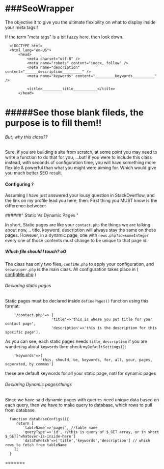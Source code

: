 ###SeoWrapper
===========

The objective it to give you the ultimate flexibility on what to display inside your meta tags!!

If the term "meta tags" is a bit fuzzy here, then look down.

      <!DOCTYPE html>
      <html lang="en-US">
          <head>
              <meta charset="utf-8" />
              <meta name="robots" content="index, follow" />
              <meta name="description" content="______description_________" />
              <meta name="keywords" content="_________keywords__________" />
              
              <title>_________title___________</title>
          </head>




#####See those blank fileds, the purpose is to fill them!!
===========

###### But, why this class??

Sure, if you are building a site from scratch, at some point you may need to write a function to do that for you,
...but! if you were to include this class instead, with seconds of configuration time, you will have something more
flexible & powerful than what you might were aiming for. Which would give you much better SEO result.


#### Configuring ?

Assuming I have just answered your lousy question in StackOverflow, and the link on my profile lead you here, then:
      First thing you MUST know is the difference between:         

######" Static Vs Dynamic Pages "

In short, Static pages are like your `contact.php` the things we are talking about now, .. title, keyword, description
will always stay the same on these pages. However, in a dynamic page, one with `news.php?id=someInteger`
every one of those contents must change to be unique to that page id.

 
##### Which file should I touch? oO
The class has only two files, `confiMe.php` to apply your configuration, and `seowrapper.php` is the main class.
All configuration takes place in  ( [configMe.php]( https://github.com/Eritrea/seoWrapper/blob/master/src/configMe.php) )


###### Declaring static pages

Static pages must be declared inside `definePages()` function using this format:

        '/contact.php'=> [
                         'title'=>'this is where you put title for your contact page',
                         'description'=>'this is the description for this specific page'],

As you can see, each static pages needs `title`, `description` if you are wandering about `keywords` then check `myDefaultSettings()`:

        'keywords'=>[
                    'this, should, be, keywords, for, all, your, pages, seperated, by commas']

these are default keywords for all your static page, not! for dynamic pages


###### Declaring Dynamic pages/things

Since we have said dynamic pages with queries need unique data based on each query, then we have 
to make query to database, which rows to pull from database.

        
      function databaseConfigs(){
         return [
            'tableName'=>'pages', //table name
            'queryType'=>'id', //this is query of $_GET array, or in short $_GET['whatever-is-inside-here']
            'dataToFetch'=>['title','keywords','description'] // which rows to fetch from tableName
        ];
      }



=======
 
